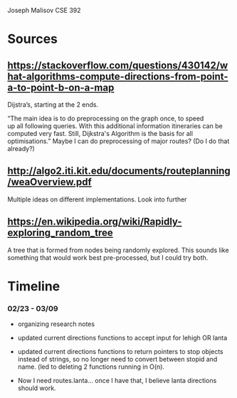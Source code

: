 Joseph Malisov
CSE 392

# Sources

## https://stackoverflow.com/questions/430142/what-algorithms-compute-directions-from-point-a-to-point-b-on-a-map
Dijstra’s, starting at the 2 ends.

“The main idea is to do preprocessing on the graph once, to speed up all following queries. With this additional information itineraries can be computed very fast. Still, Dijkstra's Algorithm is the basis for all optimisations.”
Maybe I can do preprocessing of major routes?
(Do I do that already?)

## http://algo2.iti.kit.edu/documents/routeplanning/weaOverview.pdf
Multiple ideas on different implementations. Look into further

## https://en.wikipedia.org/wiki/Rapidly-exploring_random_tree
A tree that is formed from nodes being randomly explored. This sounds like something that would work best pre-processed, but I could try both.

# Timeline

### 02/23 - 03/09
- organizing research notes
- updated current directions functions to accept input for lehigh OR lanta
- updated current directions functions to return pointers to stop objects instead of strings, so no longer need to convert between stopid and name. (led to deleting 2 functions running in O(n).

- Now I need routes.lanta... once I have that, I believe lanta directions should work.
